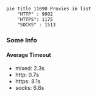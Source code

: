 
```mermaid
pie title 11690 Proxies in list
    "HTTP" : 9002
    "HTTPS": 1175
    "SOCKS" : 1513
```

### Some Info
#### Average Timeout

- mixed: 2.3s
- http: 0.7s
- https: 8.1s
- socks: 6.8s